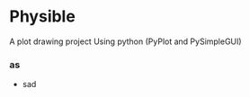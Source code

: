 # Physible
 A plot drawing project
 Using python (PyPlot and PySimpleGUI)

   <h3>as</h3>
   <ul>
   <li>sad</l1>
